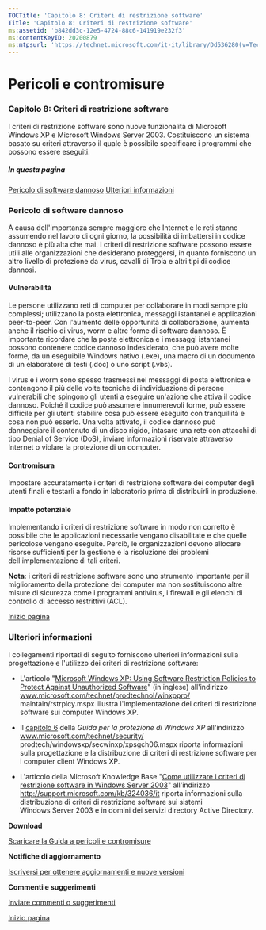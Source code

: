 ```yaml
---
TOCTitle: 'Capitolo 8: Criteri di restrizione software'
Title: 'Capitolo 8: Criteri di restrizione software'
ms:assetid: 'b842dd3c-12e5-4724-88c6-141919e232f3'
ms:contentKeyID: 20200879
ms:mtpsurl: 'https://technet.microsoft.com/it-it/library/Dd536280(v=TechNet.10)'
---
```


Pericoli e contromisure
=======================

### Capitolo 8: Criteri di restrizione software

I criteri di restrizione software sono nuove funzionalità di Microsoft Windows XP e Microsoft Windows Server 2003. Costituiscono un sistema basato su criteri attraverso il quale è possibile specificare i programmi che possono essere eseguiti.

##### In questa pagina

[](#ebaa)[Pericolo di software dannoso](#ebaa)
[](#eaaa)[Ulteriori informazioni](#eaaa)

### Pericolo di software dannoso

A causa dell'importanza sempre maggiore che Internet e le reti stanno assumendo nel lavoro di ogni giorno, la possibilità di imbattersi in codice dannoso è più alta che mai. I criteri di restrizione software possono essere utili alle organizzazioni che desiderano proteggersi, in quanto forniscono un altro livello di protezione da virus, cavalli di Troia e altri tipi di codice dannosi.

#### Vulnerabilità

Le persone utilizzano reti di computer per collaborare in modi sempre più complessi; utilizzano la posta elettronica, messaggi istantanei e applicazioni peer-to-peer. Con l'aumento delle opportunità di collaborazione, aumenta anche il rischio di virus, worm e altre forme di software dannoso. È importante ricordare che la posta elettronica e i messaggi istantanei possono contenere codice dannoso indesiderato, che può avere molte forme, da un eseguibile Windows nativo (.exe), una macro di un documento di un elaboratore di testi (.doc) o uno script (.vbs).

I virus e i worm sono spesso trasmessi nei messaggi di posta elettronica e contengono il più delle volte tecniche di individuazione di persone vulnerabili che spingono gli utenti a eseguire un'azione che attiva il codice dannoso. Poiché il codice può assumere innumerevoli forme, può essere difficile per gli utenti stabilire cosa può essere eseguito con tranquillità e cosa non può esserlo. Una volta attivato, il codice dannoso può danneggiare il contenuto di un disco rigido, intasare una rete con attacchi di tipo Denial of Service (DoS), inviare informazioni riservate attraverso Internet o violare la protezione di un computer.

#### Contromisura

Impostare accuratamente i criteri di restrizione software dei computer degli utenti finali e testarli a fondo in laboratorio prima di distribuirli in produzione.

#### Impatto potenziale

Implementando i criteri di restrizione software in modo non corretto è possibile che le applicazioni necessarie vengano disabilitate e che quelle pericolose vengano eseguite. Perciò, le organizzazioni devono allocare risorse sufficienti per la gestione e la risoluzione dei problemi dell'implementazione di tali criteri.

**Nota**: i criteri di restrizione software sono uno strumento importante per il miglioramento della protezione dei computer ma non sostituiscono altre misure di sicurezza come i programmi antivirus, i firewall e gli elenchi di controllo di accesso restrittivi (ACL).

[](#mainsection)[Inizio pagina](#mainsection)

### Ulteriori informazioni

I collegamenti riportati di seguito forniscono ulteriori informazioni sulla progettazione e l'utilizzo dei criteri di restrizione software:

-   L'articolo "[Microsoft Windows XP: Using Software Restriction Policies to Protect Against Unauthorized Software](http://technet.microsoft.com/en-us/library/bb457006.aspx)" (in inglese) all'indirizzo www.microsoft.com/technet/prodtechnol/winxppro/
    maintain/rstrplcy.mspx illustra l'implementazione dei criteri di restrizione software sui computer Windows XP.

-   Il [capitolo 6](http://technet.microsoft.com/it-it/library/cc163080.aspx) della *Guida per la protezione di Windows XP* all'indirizzo www.microsoft.com/technet/security/
    prodtech/windowsxp/secwinxp/xpsgch06.mspx riporta informazioni sulla progettazione e la distribuzione di criteri di restrizione software per i computer client Windows XP.

-   L'articolo della Microsoft Knowledge Base "[Come utilizzare i criteri di restrizione software in Windows Server 2003](http://support.microsoft.com/kb/324036/it)" all'indirizzo http://support.microsoft.com/kb/324036/it riporta informazioni sulla distribuzione di criteri di restrizione software sui sistemi Windows Server 2003 e in domini dei servizi directory Active Directory.

**Download**

[Scaricare la Guida a pericoli e contromisure](http://go.microsoft.com/fwlink/?linkid=15160)

**Notifiche di aggiornamento**

[Iscriversi per ottenere aggiornamenti e nuove versioni](http://go.microsoft.com/fwlink/?linkid=54982)

**Commenti e suggerimenti**

[Inviare commenti o suggerimenti](mailto:secwish@microsoft.com?subject=guida%20a%20pericoli%20e%20contromisure)

[](#mainsection)[Inizio pagina](#mainsection)
